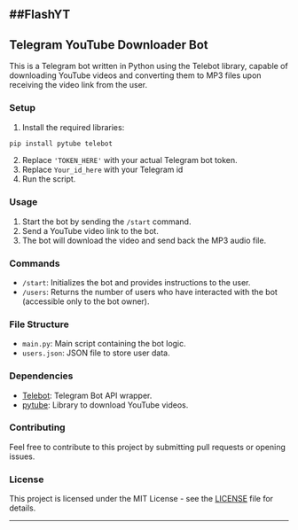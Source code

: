 ##FlashYT
---

## Telegram YouTube Downloader Bot

This is a Telegram bot written in Python using the Telebot library, capable of downloading YouTube videos and converting them to MP3 files upon receiving the video link from the user.

### Setup

1. Install the required libraries:

```bash
pip install pytube telebot
```

2. Replace `'TOKEN_HERE'` with your actual Telegram bot token.
3. Replace `Your_id_here` with your Telegram id
4. Run the script.

### Usage

1. Start the bot by sending the `/start` command.
2. Send a YouTube video link to the bot.
3. The bot will download the video and send back the MP3 audio file.

### Commands

- `/start`: Initializes the bot and provides instructions to the user.
- `/users`: Returns the number of users who have interacted with the bot (accessible only to the bot owner).

### File Structure

- `main.py`: Main script containing the bot logic.
- `users.json`: JSON file to store user data.

### Dependencies

- [Telebot](https://github.com/eternnoir/pyTelegramBotAPI): Telegram Bot API wrapper.
- [pytube](https://github.com/pytube/pytube): Library to download YouTube videos.

### Contributing

Feel free to contribute to this project by submitting pull requests or opening issues.

### License

This project is licensed under the MIT License - see the [LICENSE](LICENSE) file for details.

---
